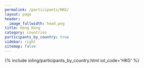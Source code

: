 ```yaml
---
permalink: /participants/HKG/
layout: page
header:
  image_fullwidth: head.png
title: Hong Kong
category: countries
participants_by_country: true
sidebar: right
sitemap: false
---
```


{% include ioling/participants_by_country.html iol_code='HKG' %}